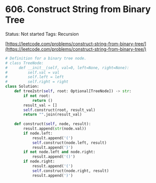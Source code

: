 # 606. Construct String from Binary Tree

Status: Not started
Tags: Recursion

[https://leetcode.com/problems/construct-string-from-binary-tree/](https://leetcode.com/problems/construct-string-from-binary-tree/)

```python
# Definition for a binary tree node.
# class TreeNode:
#     def __init__(self, val=0, left=None, right=None):
#         self.val = val
#         self.left = left
#         self.right = right
class Solution:
    def tree2str(self, root: Optional[TreeNode]) -> str:
        if not root:
            return ()
        result_val = []
        self.construct(root, result_val)
        return "".join(result_val)
    
    def construct(self, node, result):
        result.append(str(node.val))
        if node.left:
            result.append('(')
            self.construct(node.left, result)
            result.append(')')
        if not node.left and node.right:
            result.append('()')
        if node.right:
            result.append('(')
            self.construct(node.right, result)
            result.append(')')
```
